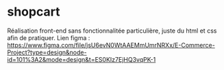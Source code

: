 # shopcart 
Réalisation front-end sans fonctionnalitée particulière, juste du html et css afin de pratiquer.
Lien figma : https://www.figma.com/file/jsU6evN0WtAAEMmUmrNRXx/E-Commerce-Project?type=design&node-id=101%3A2&mode=design&t=ES0KIz7EjHQ3vqPK-1
